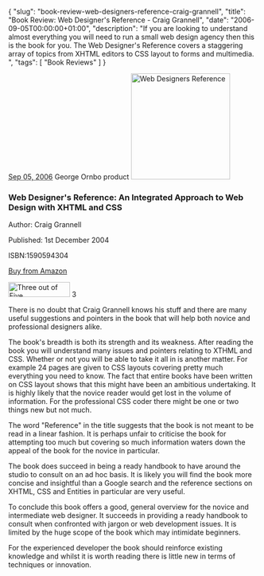 {
  "slug": "book-review-web-designers-reference-craig-grannell",
  "title": "Book Review: Web Designer's Reference - Craig Grannell",
  "date": "2006-09-05T00:00:00+01:00",
  "description": "If you are looking to understand almost everything you will need to run a small web design agency then this is the book for you. The Web Designer's Reference covers a staggering array of topics from XHTML editors to CSS layout to forms and multimedia. ",
  "tags": [
    "Book Reviews"
  ]
}

<abbr class="dtreviewed" title="20060905T1522">Sep 05, 2006</abbr>
<span class="reviewer vcard" id="reviewer-vcard">
    <span class="fn">George Ornbo</span>
</span>
<span class="type">product</span>
<img src="/images/books/web_designers_reference.jpg" title="Web Designers Reference" alt="Web Designers Reference" width="199" height="213" class="right" />
<h3 class="fn">Web Designer's Reference: An Integrated Approach to Web Design with XHTML and CSS</h3>
<p>Author: Craig Grannell</p>
<p>Published: 1st December 2004</p>
<p>ISBN:1590594304</p>
<p><a href="http://www.amazon.com/Web-Designers-Reference-Craig-Grannell/dp/1590594304">Buy from Amazon</a></p>
<img src="/images/books/three_stars.gif" title="Three out of Five" alt="Three out of Five" width="124" height="30" />
<span class="rating">3</span>
<div class="description">
<p>There is no doubt that Craig Grannell knows his stuff and there are many useful suggestions and pointers in the book that will help both novice and professional designers alike.</p> 

<p>The book's breadth is both its strength and its weakness. After reading the book you will understand many issues and pointers relating to XTHML and CSS. Whether or not you will be able to take it all in is another matter. For example 24 pages are given to CSS layouts covering pretty much everything you need to know. The fact that entire books have been written on CSS layout shows that this might have been an ambitious undertaking. It is highly likely that the novice reader would get lost in the volume of information. For the professional CSS coder there might be one or two things new but not much.</p>  

<p>The word "Reference" in the title suggests that the book is not meant to be read in a linear fashion. It is perhaps unfair to criticise the book for attempting too much but covering so much information waters down the appeal of the book for the novice in particular.</p>  

<p>The book does succeed in being a ready handbook to have around the studio to consult on an ad hoc basis. It is likely you will find the book more concise and insightful than a Google search and the reference sections on XHTML, CSS and Entities in particular are very useful.</p>  

<p>To conclude this book offers a good, general overview for the novice and intermediate web designer. It succeeds in providing a ready handbook to consult when confronted with jargon or web development issues. It is limited by the huge scope of the book which may intimidate beginners.</p>  

<p>For the experienced developer the book should reinforce existing knowledge and whilst it is worth reading there is little new in terms of techniques or innovation.</p> 
</div>
</div>

